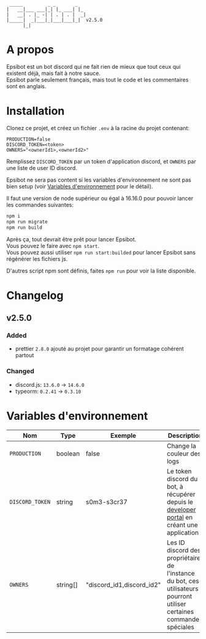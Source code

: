 ```
 _____         _ _       _
|   __|___ ___|_| |_ ___| |_
|   __| . |_ -| | . | . |  _|
|_____|  _|___|_|___|___|_|  v2.5.0
      |_|
```

# A propos

Epsibot est un bot discord qui ne fait rien de mieux que tout ceux qui existent déjà, mais fait à notre sauce.<br>
Epsibot parle seulement français, mais tout le code et les commentaires sont en anglais.

# Installation

Clonez ce projet, et créez un fichier `.env` à la racine du projet contenant:

```env
PRODUCTION=false
DISCORD_TOKEN=<token>
OWNERS="<ownerId1>,<ownerId2>"
```

Remplissez `DISCORD_TOKEN` par un token d'application discord, et `OWNERS` par une liste de user ID discord.

Epsibot ne sera pas content si les variables d'environnement ne sont pas bien setup (voir [Variables d'environnement](#variables-denvironnement) pour le détail).

Il faut une version de node supérieur ou égal à 16.16.0 pour pouvoir lancer les commandes suivantes:

```sh
npm i
npm run migrate
npm run build
```

Après ça, tout devrait être prêt pour lancer Epsibot.<br>
Vous pouvez le faire avec `npm start`.<br>
Vous pouvez aussi utiliser `npm run start:builded` pour lancer Epsibot sans régénérer les fichiers js.

D'autres script npm sont définis, faites `npm run` pour voir la liste disponible.

# Changelog

## v2.5.0

### Added

-   prettier `2.8.0` ajouté au projet pour garantir un formatage cohérent partout

### Changed

-   discord.js: `13.6.0` -> `14.6.0`
-   typeorm: `0.2.41` -> `0.3.10`

# Variables d'environnement

| Nom             | Type     | Exemple                   | Description                                                                                                                              |
| --------------- | -------- | ------------------------- | ---------------------------------------------------------------------------------------------------------------------------------------- |
| `PRODUCTION`    | boolean  | false                     | Change la couleur des logs                                                                                                               |
| `DISCORD_TOKEN` | string   | s0m3-s3cr37               | Le token discord du bot, à récupérer depuis le [developer portal](https://discord.com/developers/applications) en créant une application |
| `OWNERS`        | string[] | "discord_id1,discord_id2" | Les ID discord des propriétaires de l'instance du bot, ces utilisateurs pourront utiliser certaines commandes spéciales                  |
